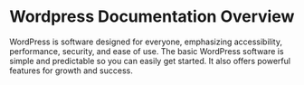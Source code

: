 # Wordpress Documentation Overview

WordPress is software designed for everyone, emphasizing accessibility, performance, security, and ease of use. The basic WordPress software is simple and predictable so you can easily get started. It also offers powerful features for growth and success.
